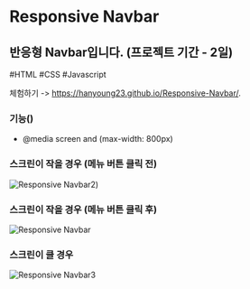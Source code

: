 # Responsive Navbar
## 반응형 Navbar입니다. (프로젝트 기간 - 2일)
#HTML #CSS #Javascript

체험하기 -> https://hanyoung23.github.io/Responsive-Navbar/.

### 기능()
- @media screen and (max-width: 800px)

### 스크린이 작을 경우 (메뉴 버튼 클릭 전)
![Responsive Navbar2](https://user-images.githubusercontent.com/67942048/96955355-5a263900-1530-11eb-80fb-7af927e30073.png))


### 스크린이 작을 경우 (메뉴 버튼 클릭 후)
![Responsive Navbar](https://user-images.githubusercontent.com/67942048/96955354-5a263900-1530-11eb-9dc2-56547cff2bbf.png)


### 스크린이 클 경우
![Responsive Navbar3](https://user-images.githubusercontent.com/67942048/96955350-585c7580-1530-11eb-9519-a8b8217190a0.png)
